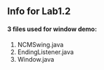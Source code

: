 ## Info for Lab1.2

#### 3 files used for window demo:
1. NCMSwing.java
2. EndingListener.java
3. Window.java